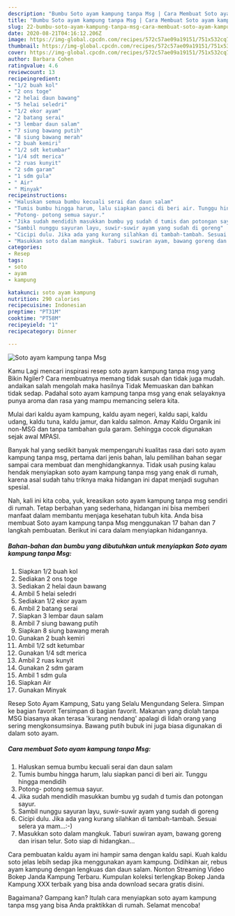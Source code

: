 ```yaml
---
description: "Bumbu Soto ayam kampung tanpa Msg | Cara Membuat Soto ayam kampung tanpa Msg Yang Lezat Sekali"
title: "Bumbu Soto ayam kampung tanpa Msg | Cara Membuat Soto ayam kampung tanpa Msg Yang Lezat Sekali"
slug: 22-bumbu-soto-ayam-kampung-tanpa-msg-cara-membuat-soto-ayam-kampung-tanpa-msg-yang-lezat-sekali
date: 2020-08-21T04:16:12.206Z
image: https://img-global.cpcdn.com/recipes/572c57ae09a19151/751x532cq70/soto-ayam-kampung-tanpa-msg-foto-resep-utama.jpg
thumbnail: https://img-global.cpcdn.com/recipes/572c57ae09a19151/751x532cq70/soto-ayam-kampung-tanpa-msg-foto-resep-utama.jpg
cover: https://img-global.cpcdn.com/recipes/572c57ae09a19151/751x532cq70/soto-ayam-kampung-tanpa-msg-foto-resep-utama.jpg
author: Barbara Cohen
ratingvalue: 4.6
reviewcount: 13
recipeingredient:
- "1/2 buah kol"
- "2 ons toge"
- "2 helai daun bawang"
- "5 helai seledri"
- "1/2 ekor ayam"
- "2 batang serai"
- "3 lembar daun salam"
- "7 siung bawang putih"
- "8 siung bawang merah"
- "2 buah kemiri"
- "1/2 sdt ketumbar"
- "1/4 sdt merica"
- "2 ruas kunyit"
- "2 sdm garam"
- "1 sdm gula"
- " Air"
- " Minyak"
recipeinstructions:
- "Haluskan semua bumbu kecuali serai dan daun salam"
- "Tumis bumbu hingga harum, lalu siapkan panci di beri air. Tunggu hingga mendidih"
- "Potong- potong semua sayur."
- "Jika sudah mendidih masukkan bumbu yg sudah d tumis dan potongan sayur."
- "Sambil nunggu sayuran layu, suwir-suwir ayam yang sudah di goreng"
- "Cicipi dulu. Jika ada yang kurang silahkan di tambah-tambah. Sesuai selera ya mam...:-)"
- "Masukkan soto dalam mangkuk. Taburi suwiran ayam, bawang goreng dan irisan telur. Soto siap di hidangkan..."
categories:
- Resep
tags:
- soto
- ayam
- kampung

katakunci: soto ayam kampung 
nutrition: 290 calories
recipecuisine: Indonesian
preptime: "PT31M"
cooktime: "PT58M"
recipeyield: "1"
recipecategory: Dinner

---
```



![Soto ayam kampung tanpa Msg](https://img-global.cpcdn.com/recipes/572c57ae09a19151/751x532cq70/soto-ayam-kampung-tanpa-msg-foto-resep-utama.jpg)

Kamu Lagi mencari inspirasi resep soto ayam kampung tanpa msg yang Bikin Ngiler? Cara membuatnya memang tidak susah dan tidak juga mudah. andaikan salah mengolah maka hasilnya Tidak Memuaskan dan bahkan tidak sedap. Padahal soto ayam kampung tanpa msg yang enak selayaknya punya aroma dan rasa yang mampu memancing selera kita.

Mulai dari kaldu ayam kampung, kaldu ayam negeri, kaldu sapi, kaldu udang, kaldu tuna, kaldu jamur, dan kaldu salmon. Amay Kaldu Organik ini non-MSG dan tanpa tambahan gula garam. Sehingga cocok digunakan sejak awal MPASI.

Banyak hal yang sedikit banyak mempengaruhi kualitas rasa dari soto ayam kampung tanpa msg, pertama dari jenis bahan, lalu pemilihan bahan segar sampai cara membuat dan menghidangkannya. Tidak usah pusing kalau hendak menyiapkan soto ayam kampung tanpa msg yang enak di rumah, karena asal sudah tahu triknya maka hidangan ini dapat menjadi suguhan spesial.


Nah, kali ini kita coba, yuk, kreasikan soto ayam kampung tanpa msg sendiri di rumah. Tetap berbahan yang sederhana, hidangan ini bisa memberi manfaat dalam membantu menjaga kesehatan tubuh kita. Anda bisa membuat Soto ayam kampung tanpa Msg menggunakan 17 bahan dan 7 langkah pembuatan. Berikut ini cara dalam menyiapkan hidangannya.

<!--inarticleads1-->

##### Bahan-bahan dan bumbu yang dibutuhkan untuk menyiapkan Soto ayam kampung tanpa Msg:

1. Siapkan 1/2 buah kol
1. Sediakan 2 ons toge
1. Sediakan 2 helai daun bawang
1. Ambil 5 helai seledri
1. Sediakan 1/2 ekor ayam
1. Ambil 2 batang serai
1. Siapkan 3 lembar daun salam
1. Ambil 7 siung bawang putih
1. Siapkan 8 siung bawang merah
1. Gunakan 2 buah kemiri
1. Ambil 1/2 sdt ketumbar
1. Gunakan 1/4 sdt merica
1. Ambil 2 ruas kunyit
1. Gunakan 2 sdm garam
1. Ambil 1 sdm gula
1. Siapkan  Air
1. Gunakan  Minyak


Resep Soto Ayam Kampung, Satu yang Selalu Mengundang Selera. Simpan ke bagian favorit Tersimpan di bagian favorit. Makanan yang diolah tanpa MSG biasanya akan terasa &#39;kurang nendang&#39; apalagi di lidah orang yang sering mengkonsumsinya. Bawang putih bubuk ini juga biasa digunakan di dalam soto ayam. 

<!--inarticleads2-->

##### Cara membuat Soto ayam kampung tanpa Msg:

1. Haluskan semua bumbu kecuali serai dan daun salam
1. Tumis bumbu hingga harum, lalu siapkan panci di beri air. Tunggu hingga mendidih
1. Potong- potong semua sayur.
1. Jika sudah mendidih masukkan bumbu yg sudah d tumis dan potongan sayur.
1. Sambil nunggu sayuran layu, suwir-suwir ayam yang sudah di goreng
1. Cicipi dulu. Jika ada yang kurang silahkan di tambah-tambah. Sesuai selera ya mam...:-)
1. Masukkan soto dalam mangkuk. Taburi suwiran ayam, bawang goreng dan irisan telur. Soto siap di hidangkan...


Cara pembuatan kaldu ayam ini hampir sama dengan kaldu sapi. Kuah kaldu soto jelas lebih sedap jika menggunakan ayam kampung. Didihkan air, rebus ayam kampung dengan lengkuas dan daun salam. Nonton Streaming Video Bokep Janda Kampung Terbaru. Kumpulan koleksi terlengkap Bokep Janda Kampung XXX terbaik yang bisa anda download secara gratis disini. 

Bagaimana? Gampang kan? Itulah cara menyiapkan soto ayam kampung tanpa msg yang bisa Anda praktikkan di rumah. Selamat mencoba!
